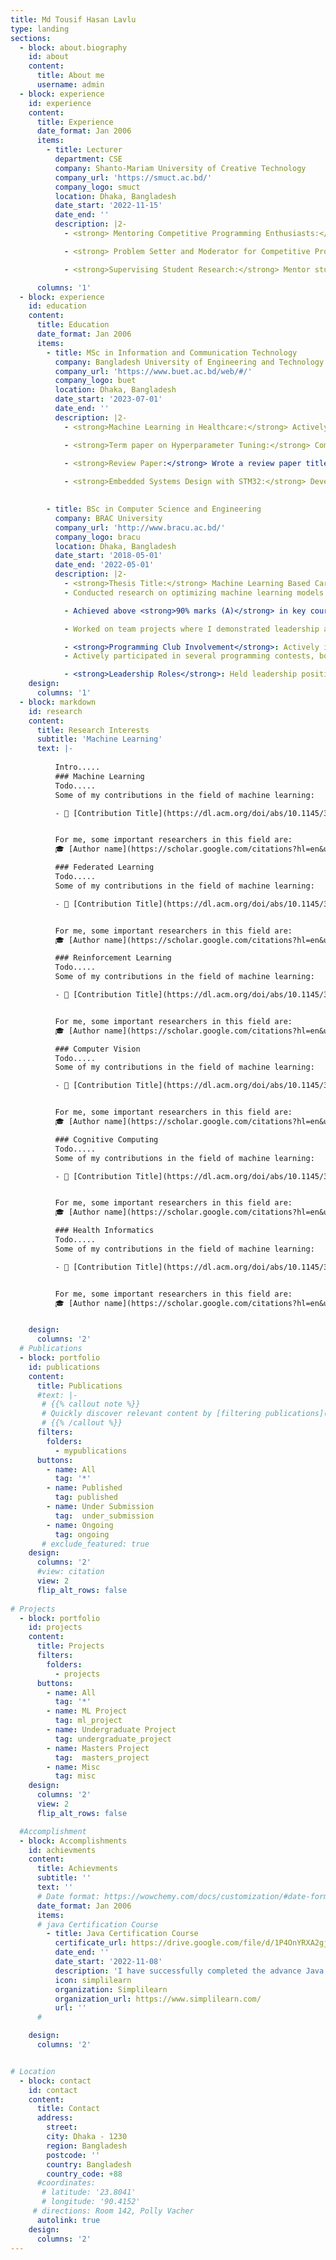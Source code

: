 ```yaml
---
title: Md Tousif Hasan Lavlu
type: landing
sections:
  - block: about.biography
    id: about
    content:
      title: About me
      username: admin
  - block: experience
    id: experience
    content:
      title: Experience
      date_format: Jan 2006
      items:
        - title: Lecturer
          department: CSE
          company: Shanto-Mariam University of Creative Technology
          company_url: 'https://smuct.ac.bd/'
          company_logo: smuct
          location: Dhaka, Bangladesh
          date_start: '2022-11-15'
          date_end: ''
          description: |2-
            - <strong> Mentoring Competitive Programming Enthusiasts:</strong> Actively mentor students participating in competitive programming, guiding them through problem-solving techniques, algorithmic thinking, and contest preparation.

            - <strong> Problem Setter and Moderator for Competitive Programming Contests:</strong> Serve as a problem setter and moderator for various competitive programming contests, enabling students to experience real-world problem-solving scenarios.

            - <strong>Supervising Student Research:</strong> Mentor students in conducting research on machine learning, from formulating research problems to achieving results.Moreover, guiding students on projects using different programming languages (e.g., Python, Java, C++) to solve real-world problems.

      columns: '1'
  - block: experience
    id: education
    content:
      title: Education
      date_format: Jan 2006
      items:
        - title: MSc in Information and Communication Technology
          company: Bangladesh University of Engineering and Technology (BUET)
          company_url: 'https://www.buet.ac.bd/web/#/'
          company_logo: buet
          location: Dhaka, Bangladesh
          date_start: '2023-07-01'
          date_end: ''
          description: |2-
            - <strong>Machine Learning in Healthcare:</strong> Actively researching machine learning applications to enhance healthcare services, focusing on predictive modeling, data standardization.

            - <strong>Term paper on Hyperparameter Tuning:</strong> Completed a term paper on hyperparameter tuning in different machine learning algorithms using the United States Congressional Voting Records dataset from the UCI. This work provided insights into optimizing algorithm performance through systematic hyperparameter adjustments.

            - <strong>Review Paper:</strong> Wrote a review paper titled <strong>"Key Algorithms in Chatbot Development: A Comprehensive Review"</strong>, providing a detailed analysis of foundational and advanced algorithms used in chatbot systems.
            
            - <strong>Embedded Systems Design with STM32:</strong> Developed embedded systems titled <strong>Adjustable Digital Clock</strong> using STM32 microcontrollers, applying programming and hardware integration skills.
            

        - title: BSc in Computer Science and Engineering
          company: BRAC University
          company_url: 'http://www.bracu.ac.bd/'
          company_logo: bracu
          location: Dhaka, Bangladesh
          date_start: '2018-05-01'
          date_end: '2022-05-01'
          description: |2-
            - <strong>Thesis Title:</strong> Machine Learning Based Career Suggestive System in the Informal Job Sector Considering Cognitive Skills. 
            - Conducted research on optimizing machine learning models through hyperparameter tuning to improve predictive performance.

            - Achieved above <strong>90% marks (A)</strong> in key courses, including: <strong> Data, Structure, Algorithm, Artificial Intelligence, Neural Network, Robotics, Computer Network</strong>.

            - Worked on team projects where I demonstrated leadership and technical expertise in developing software solutions using advanced programming languages and frameworks.

            - <strong>Programming Club Involvement</strong>: Actively involved in the university's programming community, organizing and participating in coding workshops, hackathons, and events aimed at promoting coding literacy among students.
            - Actively participated in several programming contests, both regional and university-level, which enhanced my problem-solving skills and algorithmic thinking.

            - <strong>Leadership Roles</strong>: Held leadership positions in various club, contributing to organizing technical seminars, cultural events, orientation program, convocation and contests to foster a vibrant campus life.
    design:
      columns: '1'
  - block: markdown
    id: research
    content:
      title: Research Interests
      subtitle: 'Machine Learning'
      text: |-
        
          Intro.....
          ### Machine Learning
          Todo.....
          Some of my contributions in the field of machine learning:

          - 📄 [Contribution Title](https://dl.acm.org/doi/abs/10.1145/3428658.3430972)


          For me, some important researchers in this field are:
          🎓 [Author name](https://scholar.google.com/citations?hl=en&user=WqVnh0IAAAAJ)

          ### Federated Learning
          Todo.....
          Some of my contributions in the field of machine learning:

          - 📄 [Contribution Title](https://dl.acm.org/doi/abs/10.1145/3428658.3430972)


          For me, some important researchers in this field are:
          🎓 [Author name](https://scholar.google.com/citations?hl=en&user=WqVnh0IAAAAJ)

          ### Reinforcement Learning
          Todo.....
          Some of my contributions in the field of machine learning:

          - 📄 [Contribution Title](https://dl.acm.org/doi/abs/10.1145/3428658.3430972)


          For me, some important researchers in this field are:
          🎓 [Author name](https://scholar.google.com/citations?hl=en&user=WqVnh0IAAAAJ)

          ### Computer Vision
          Todo.....
          Some of my contributions in the field of machine learning:

          - 📄 [Contribution Title](https://dl.acm.org/doi/abs/10.1145/3428658.3430972)


          For me, some important researchers in this field are:
          🎓 [Author name](https://scholar.google.com/citations?hl=en&user=WqVnh0IAAAAJ)

          ### Cognitive Computing
          Todo.....
          Some of my contributions in the field of machine learning:

          - 📄 [Contribution Title](https://dl.acm.org/doi/abs/10.1145/3428658.3430972)


          For me, some important researchers in this field are:
          🎓 [Author name](https://scholar.google.com/citations?hl=en&user=WqVnh0IAAAAJ)

          ### Health Informatics
          Todo.....
          Some of my contributions in the field of machine learning:

          - 📄 [Contribution Title](https://dl.acm.org/doi/abs/10.1145/3428658.3430972)


          For me, some important researchers in this field are:
          🎓 [Author name](https://scholar.google.com/citations?hl=en&user=WqVnh0IAAAAJ)


    design:
      columns: '2'
  # Publications    
  - block: portfolio
    id: publications
    content:
      title: Publications
      #text: |-
       # {{% callout note %}}
       # Quickly discover relevant content by [filtering publications](./publication/).
       # {{% /callout %}}
      filters:
        folders:
          - mypublications
      buttons:
        - name: All
          tag: '*'
        - name: Published
          tag: published
        - name: Under Submission
          tag:  under_submission
        - name: Ongoing
          tag: ongoing
       # exclude_featured: true
    design:
      columns: '2'
      #view: citation
      view: 2
      flip_alt_rows: false
      
# Projects
  - block: portfolio
    id: projects
    content:
      title: Projects
      filters:
        folders:
          - projects
      buttons:
        - name: All
          tag: '*'
        - name: ML Project
          tag: ml_project
        - name: Undergraduate Project
          tag: undergraduate_project
        - name: Masters Project
          tag:  masters_project
        - name: Misc
          tag: misc
    design:
      columns: '2'
      view: 2
      flip_alt_rows: false

  #Accomplishment
  - block: Accomplishments
    id: achievments
    content:
      title: Achievments
      subtitle: ''
      text: ''
      # Date format: https://wowchemy.com/docs/customization/#date-format
      date_format: Jan 2006
      items:
      # java Certification Course
        - title: Java Certification Course
          certificate_url: https://drive.google.com/file/d/1P4OnYRXA2gjbU8dm6HmMqzoNXjbHYD6R/view?usp=sharing
          date_end: ''
          date_start: '2022-11-08'
          description: 'I have successfully completed the advance Java Certification Course which is offered by Google in corporation with Simplilearn. This is a 9 hours course which include Core Java 8 concepts. But it will take lot more than 9 hours for understanding concept and self practices. Some of the core things are #JavaEE, #JavaServlet, #JavaServerPages, #JSPLifeCycle, #HibernateQueries, #Springframework, #DependencyInjection, #SpringAOP, #SpringJDBC, #SpringMVC, #SOA.' 
          icon: simplilearn
          organization: Simplilearn
          organization_url: https://www.simplilearn.com/
          url: ''
      # 

    design:
      columns: '2'


# Location
  - block: contact
    id: contact
    content:
      title: Contact
      address:
        street:
        city: Dhaka - 1230
        region: Bangladesh
        postcode: ''
        country: Bangladesh
        country_code: +88
      #coordinates:
       # latitude: '23.8041' 
       # longitude: '90.4152'
     # directions: Room 142, Polly Vacher
      autolink: true
    design:
      columns: '2'
---
```

